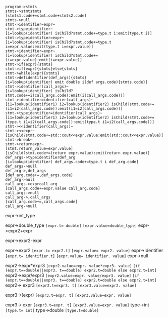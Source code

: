 
	program->stmts
	stmts->stmtstmts
	[stmts1.code+=stmt.code+stmts2.code]
	stmts->null
	stmt->identifier=expr~
	stmt->typeidentifier~
	[i=lookup(identifier) isChild?stmt.code+=type.t i:emit(type.t i)]
	stmt->typeidentifier=expr~
	[i=lookup(identifier) isChild?stmt.code+=type.t i=expr.value:emit(type.t i=expr.value)]
	stmt->identifier=expr~
	[i=lookup(identifier) isChild?stmt.code+=(i=expr.value):emit(i=expr.value)]
	stmt->if(expr){stmts}
	stmt->if(expr){stmts}else{stmts}
	stmt->while(expr){stmts}
	stmt->defidentifier(def_args){stmts}
	[i=lookup(identifier) emit double i(def args.code){stmts.code}]
	stmt->identifier(call_args)~
	[i=lookup(identifier) isChild?stmt.code+=i(call_args.code):emit(i(call_args.code))]
	stmt->identifier=identifier(call_args)~
	[i1=lookup(identifier1) i2=lookup(identifier2) isChild?stmt.code+=(i1=i2(call_args.code)):emit(i1=i2(call_args.code))]
	stmt->typeidentifier=identifier(call_args)~
	[i1=lookup(identifier1) i2=lookup(identifier2) isChild?stmt.code+=(type.t i1=i2(call_args.code)):emit(type.t i1=i2(call_args.code))]
	stmt-><<identifier(call_args)~
	stmt-><<expr~
	[isChild?stmt.code+=std::cout<<expr.value:emit(std::cout<<expr.value)]
	stmt->break~
	stmt->returnexpr~
	[stmt.return_value=expr.value]
	[isChild?stmt.code+=(return expr.value):emit(return expr.value)]
	def_args->typeidentifierdef_arg
	[i=lookup(identifier) def_args.code+=type.t i def_arg.code]
	def_args->null
	def_arg->,def_args
	[def_arg.code+=,def_args.code]
	def_arg->null
	call_args->exprcall_arg
	[call_args.code+=expr.value call_arg.code]
	call_args->null
	call_arg->,call_args
	[call_arg.code+=,call_args.code]
	call_arg->null
expr-\>int_type

expr-\>double_type
`[expr.t= double]`
`[expr.value=double_type]`
expr-\>expr2+expr

expr-\>expr2-expr

expr-\>expr2
`[expr.t= expr2.t]`
`[expr.value= expr2. value]`
expr-\>identifier
`[expr.t= identifier.t]`
`[expr.value= identifier. value]`
expr-\>null

expr2-\>expr*expr3
`[expr2.value=expr. value*expr3. value]`
`[if (expr.t==double||expr3. t==double) expr2.t=double else expr2.t=int]`
expr2-\>expr/expr3
`[expr2.value=expr. value/expr3. value]`
`[if (expr.t==double||expr3. t==double) expr2.t=double else expr2.t=int]`
expr2-\>  expr3
`[expr2.t=expr3. t]`
`[expr3.value=expr2. value]`

expr3-\>(expr)
`[expr3.t=expr. t]`
`[expr3.value=expr. value]`

expr3-\> expr 
`[expr3.t=expr. t]`
`[expr3.value=expr. value]`
type-\>int
`[type.t= int]`
type-\>double
`[type.t=double]`